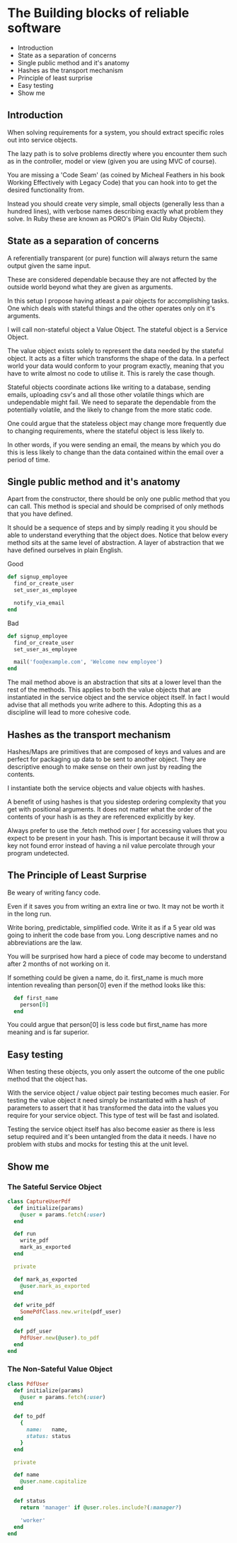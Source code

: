 # The Building blocks of reliable software

  - Introduction
  - State as a separation of concerns
  - Single public method and it's anatomy
  - Hashes as the transport mechanism
  - Principle of least surprise
  - Easy testing
  - Show me

## Introduction
  When solving requirements for a system, you should extract specific roles out into service objects.

  The lazy path is to solve problems directly where you encounter them such as in the controller, model or view (given you are using MVC of course).

  You are missing a 'Code Seam' (as coined by Micheal Feathers in his book Working Effectively with Legacy Code) that you can hook into to get the desired functionality from.

  Instead you should create very simple, small objects (generally less than a hundred lines), with verbose names describing exactly what problem
  they solve.  In Ruby these are known as PORO's (Plain Old Ruby Objects).

## State as a separation of concerns
  A referentially transparent (or pure) function will always return the same output given the same input.

  These are considered dependable because they are not affected by the outside world beyond what they are given as arguments.

  In this setup I propose having atleast a pair objects for accomplishing tasks.
  One which deals with stateful things and the other operates only on it's arguments.

  I will call non-stateful object a Value Object.  The stateful object is a Service Object.

  The value object exists solely to represent the data needed by the stateful object.  It acts as a filter which transforms the shape of the data.
  In a perfect world your data would conform to your program exactly, meaning that you have to write almost no code to utilise it.
  This is rarely the case though.

  Stateful objects coordinate actions like writing to a database, sending emails, uploading csv's and all those other volatile things which are undependable might fail.  We need to separate the dependable from the potentially volatile, and the likely to change from the more static code.

  One could argue that the stateless object may change more frequently due to changing requirements, where the stateful object is less likely to.

  In other words, if you were sending an email, the means by which you do this is less likely to change than the data contained within the email over
  a period of time.

## Single public method and it's anatomy
  Apart from the constructor, there should be only one public method that you can call.
  This method is special and should be comprised of only methods that you have defined.

  It should be a sequence of steps and by simply reading it you should be able to understand everything that the object does.
  Notice that below every method sits at the same level of abstraction.  A layer of abstraction that we have defined ourselves in plain English.

  Good

```ruby
def signup_employee
  find_or_create_user
  set_user_as_employee

  notify_via_email
end
```

  Bad

```ruby
def signup_employee
  find_or_create_user
  set_user_as_employee

  mail('foo@example.com', 'Welcome new employee')
end
```

  The mail method above is an abstraction that sits at a lower level than the rest of the methods.
  This applies to both the value objects that are instantiated in the service object and the service object itself.
  In fact I would advise that all methods you write adhere to this.  Adopting this as a discipline will lead to more cohesive code.

## Hashes as the transport mechanism
  Hashes/Maps are primitives that are composed of keys and values and are perfect for packaging up data to be sent to another object.
  They are descriptive enough to make sense on their own just by reading the contents.

  I instantiate both the service objects and value objects with hashes.

  A benefit of using hashes is that you sidestep ordering complexity that you get with positional arguments.
  It does not matter what the order of the contents of your hash is as they are referenced explicitly by key.

  Always prefer to use the .fetch method over [ for accessing values that you expect to be present in your hash.
  This is important because it will throw a key not found error instead of having a nil value percolate through your program undetected.

## The Principle of Least Surprise
  Be weary of writing fancy code.

  Even if it saves you from writing an extra line or two.  It may not be worth it in the long run.

  Write boring, predictable, simplified code.  Write it as if a 5 year old was going to inherit the code base from you.
  Long descriptive names and no abbreviations are the law.

  You will be surprised how hard a piece of code may become to understand after 2 months of not working on it.

  If something could be given a name, do it. first_name is much more intention revealing than person[0] even if the method looks like this:

```ruby
  def first_name
    person[0]
  end
```

  You could argue that person[0] is less code but first_name has more meaning and is far superior.

## Easy testing
  When testing these objects, you only assert the outcome of the one public method that the object has.

  With the service object / value object pair testing becomes much easier.
  For testing the value object it need simply be instantiated with a hash of parameters to assert that it has transformed the data into
  the values you require for your service object.  This type of test will be fast and isolated.

  Testing the service object itself has also become easier as there is less setup required and it's been untangled from the data it needs.
  I have no problem with stubs and mocks for testing this at the unit level.

## Show me

### The Sateful Service Object

```ruby
class CaptureUserPdf
  def initialize(params)
    @user = params.fetch(:user)
  end

  def run
    write_pdf
    mark_as_exported
  end

  private

  def mark_as_exported
    @user.mark_as_exported
  end

  def write_pdf
    SomePdfClass.new.write(pdf_user)
  end

  def pdf_user
    PdfUser.new(@user).to_pdf
  end
end
```

### The Non-Sateful Value Object

```ruby
class PdfUser
  def initialize(params)
    @user = params.fetch(:user)
  end

  def to_pdf
    {
      name:   name,
      status: status
    }
  end

  private

  def name
    @user.name.capitalize
  end

  def status
    return 'manager' if @user.roles.include?(:manager?)

    'worker'
  end
end
```
